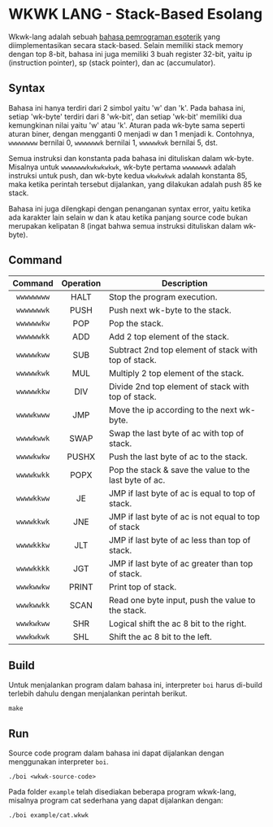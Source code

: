 # WKWK LANG - Stack-Based Esolang

Wkwk-lang adalah sebuah [bahasa pemrograman esoterik](https://en.wikipedia.org/wiki/Esoteric_programming_language) yang diimplementasikan secara stack-based. Selain memiliki stack memory dengan top 8-bit, bahasa ini juga memiliki 3 buah register 32-bit, yaitu ip (instruction pointer), sp (stack pointer), dan ac (accumulator).

## Syntax

Bahasa ini hanya terdiri dari 2 simbol yaitu 'w' dan 'k'. Pada bahasa ini, setiap 'wk-byte' terdiri dari 8 'wk-bit', dan setiap 'wk-bit' memiliki dua kemungkinan nilai yaitu 'w' atau 'k'. Aturan pada wk-byte sama seperti aturan biner, dengan mengganti 0 menjadi w dan 1 menjadi k. Contohnya, `wwwwwwww` bernilai 0, `wwwwwwwk` bernilai 1,
`wwwwwkwk` bernilai 5, dst.

Semua instruksi dan konstanta pada bahasa ini dituliskan dalam wk-byte. Misalnya untuk `wwwwwwwkwkwkwkwk`, wk-byte pertama `wwwwwwwk` adalah instruksi untuk push, dan wk-byte kedua `wkwkwkwk` adalah konstanta 85, maka ketika perintah tersebut dijalankan, yang dilakukan adalah push 85 ke stack.

Bahasa ini juga dilengkapi dengan penanganan syntax error, yaitu ketika ada karakter lain selain w dan k atau ketika panjang source code bukan merupakan kelipatan 8 (ingat bahwa semua instruksi dituliskan dalam wk-byte).

## Command
Command | Operation | Description 
:---: | :---: | --- 
`wwwwwwww`| HALT | Stop the program execution. 
`wwwwwwwk`| PUSH | Push next wk-byte to the stack.
`wwwwwwkw`| POP | Pop the stack.
`wwwwwwkk`| ADD | Add 2 top element of the stack.
`wwwwwkww`| SUB | Subtract 2nd top element of stack with top of stack.
`wwwwwkwk`| MUL | Multiply 2 top element of the stack.
`wwwwwkkw`| DIV | Divide 2nd top element of stack with top of stack.
`wwwwkwww`| JMP | Move the ip according to the next wk-byte.
`wwwwkwwk`| SWAP | Swap the last byte of ac with top of stack.
`wwwwkwkw`| PUSHX| Push the last byte of ac to the stack.
`wwwwkwkk`| POPX | Pop the stack & save the value to the last byte of ac.
`wwwwkkww`| JE | JMP if last byte of ac is equal to top of stack.
`wwwwkkwk`| JNE | JMP if last byte of ac is not equal to top of stack
`wwwwkkkw`| JLT | JMP if last byte of ac less than top of stack.
`wwwwkkkk`| JGT | JMP if last byte of ac greater than top of stack.
`wwwkwwkw`| PRINT | Print top of stack.
`wwwkwwkk`| SCAN | Read one byte input, push the value to the stack.
`wwwkwkww`| SHR | Logical shift the ac 8 bit to the right.
`wwwkwkwk`| SHL | Shift the ac 8 bit to the left.

## Build
Untuk menjalankan program dalam bahasa ini, interpreter `boi` harus di-build terlebih dahulu dengan menjalankan perintah berikut.
```
make
```

## Run
Source code program dalam bahasa ini dapat dijalankan dengan menggunakan interpreter `boi`.
```
./boi <wkwk-source-code>
```
Pada folder `example` telah disediakan beberapa program wkwk-lang, misalnya program cat sederhana yang dapat dijalankan dengan:
```
./boi example/cat.wkwk
```